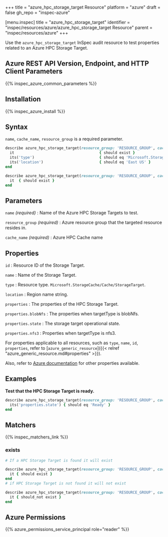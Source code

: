 +++
title = "azure_hpc_storage_target Resource"
platform = "azure"
draft = false
gh_repo = "inspec-azure"

[menu.inspec]
title = "azure_hpc_storage_target"
identifier = "inspec/resources/azure/azure_hpc_storage_target Resource"
parent = "inspec/resources/azure"
+++

Use the `azure_hpc_storage_target` InSpec audit resource to test properties related to an Azure HPC Storage Target.

## Azure REST API Version, Endpoint, and HTTP Client Parameters

{{% inspec_azure_common_parameters %}}

## Installation

{{% inspec_azure_install %}}

## Syntax

`name`, `cache_name`, `resource_group` is a required parameter.

```ruby
describe azure_hpc_storage_target(resource_group: 'RESOURCE_GROUP', cache_name: 'HPC_CACHE_NAME', name: 'HPC_STORAGE_TARGET_NAME') do
  it                                      { should exist }
  its('type')                             { should eq 'Microsoft.StorageCache/Cache/StorageTarget' }
  its('location')                         { should eq 'East US' }
end
```

```ruby
describe azure_hpc_storage_target(resource_group: 'RESOURCE_GROUP', cache_name: 'HPC_CACHE_NAME', name: 'HPC_STORAGE_TARGET_NAME') do
  it  { should exist }
end
```

## Parameters

`name` _(required)_
: Name of the Azure HPC Storage Targets to test.

`resource_group` _(required)_
: Azure resource group that the targeted resource resides in.

`cache_name` _(required)_
: Azure HPC Cache name

## Properties

`id`
: Resource ID of the Storage Target.

`name`
: Name of the Storage Target.

`type`
: Resource type. `Microsoft.StorageCache/Cache/StorageTarget`.

`location`
: Region name string.

`properties`
: The properties of the HPC Storage Target.

`properties.blobNfs`
: The properties when targetType is blobNfs.

`properties.state`
: The storage target operational state.

`properties.nfs3`
: Properties when targetType is nfs3.


For properties applicable to all resources, such as `type`, `name`, `id`, `properties`, refer to [`azure_generic_resource`]({{< relref "azure_generic_resource.md#properties" >}}).

Also, refer to [Azure documentation](https://docs.microsoft.com/en-us/rest/api/storagecache/storage-targets/get#storagetarget) for other properties available.

## Examples

**Test that the HPC Storage Target is ready.**

```ruby
describe azure_hpc_storage_target(resource_group: 'RESOURCE_GROUP', cache_name: 'HPC_CACHE_NAME', name: 'HPC_STORAGE_TARGET_NAME') do
  its('properties.state') { should eq 'Ready' }
end
```

## Matchers

{{% inspec_matchers_link %}}

### exists

```ruby
# If a HPC Storage Target is found it will exist

describe azure_hpc_storage_target(resource_group: 'RESOURCE_GROUP', cache_name: 'HPC_CACHE_NAME', name: 'HPC_STORAGE_TARGET_NAME') do
  it { should exist }
end
# if HPC Storage Target is not found it will not exist

describe azure_hpc_storage_target(resource_group: 'RESOURCE_GROUP', cache_name: 'HPC_CACHE_NAME', name: 'HPC_STORAGE_TARGET_NAME') do
  it { should_not exist }
end
```

## Azure Permissions

{{% azure_permissions_service_principal role="reader" %}}
